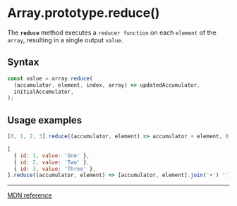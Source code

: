 # Array.prototype.reduce()

The **`reduce`** method executes a `reducer function` on each `element` of the `array`, resulting in a single output `value`.

## Syntax

```js
const value = array.reduce(
  (accumulator, element, index, array) => updatedAccumulator,
  initialAccumulator,
);
```

## Usage examples

```js
[0, 1, 2, 3].reduce((accumulator, element) => accumulator + element, 0); // -> 6

[
  { id: 1, value: 'One' },
  { id: 2, value: 'Two' },
  { id: 3, value: 'Three' },
].reduce((accumulator, element) => [accumulator, element].join('+') ''); // -> 'One+Two+Three'
```

---

[MDN reference](https://developer.mozilla.org/en-US/docs/Web/JavaScript/Reference/Global_Objects/Array/Reduce)
